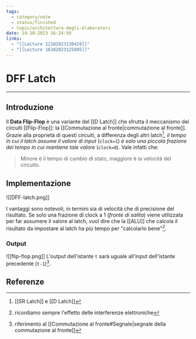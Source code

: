 ```yaml
---
tags:
  - category/note
  - status/finished
  - topic/architettura-degli-elaboratori
date: 14-10-2023 16:24:50
links:
  - "[[Lecture 12102023130419]]"
  - "[[Lecture 16102023125805]]"
---
```

# DFF Latch
---
## Introduzione
Il **Data Flip-Flop** è una variante del [[D Latch]] che sfrutta il meccanismo dei circuiti [[Flip-Flop]]: la [[Commutazione al fronte|commutazione al fronte]]. Grazie alla proprietà di questi circuiti, a differenza degli altri latch[^1], _il tempo in cui il latch assume il valore di input_ (`clock=1`) _è solo una piccola frazione del tempo in cui mantiene tale valore_ (`clock=0`). Vale infatti che:
> Minore è il tempo di cambio di stato, maggiore è la velocità del circuito.

## Implementazione
![[DFF-latch.png]]

I vantaggi sono notevoli, in termini sia di velocità che di precisione del risultato. Se solo una frazione di clock a 1 (_fronte di salita_) viene utilizzata per far assumere il valore al latch, vuol dire che la [[ALU]] che calcola il risultato da impostare al latch ha più tempo per "calcolarlo bene"[^2].

### Output
![[flip-flop.png]]
L'output dell'istante `t` sarà uguale all'input dell'istante precedente (`t-1`)[^3].

## Referenze
[^1]: [[SR Latch]] e [[D Latch]]
[^2]: ricordiamo sempre l'effetto delle interferenze elettroniche
[^3]: riferimento al [[Commutazione al fronte#Segnale|segnale della commutazione al fronte]]